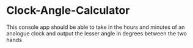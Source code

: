 # Clock-Angle-Calculator
This console app should be able to take in the hours and minutes of an analogue clock and output the lesser angle in degrees between the two hands
